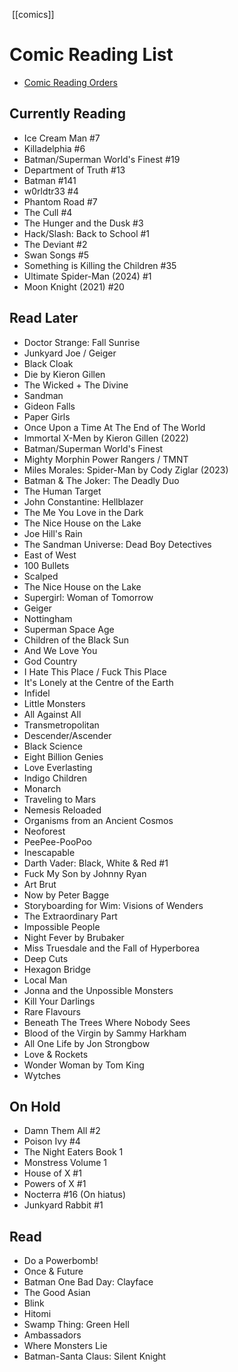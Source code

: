  [[comics]]

# Comic Reading List
- [Comic Reading Orders](https://comicbookreadingorders.com/)
## Currently Reading
- Ice Cream Man #7
- Killadelphia #6
- Batman/Superman World's Finest #19
- Department of Truth #13
- Batman #141
- w0rldtr33 #4
- Phantom Road #7
- The Cull #4
- The Hunger and the Dusk #3
- Hack/Slash: Back to School #1
- The Deviant #2
- Swan Songs #5
- Something is Killing the Children #35
- Ultimate Spider-Man (2024) #1
- Moon Knight (2021) #20

## Read Later
- Doctor Strange: Fall Sunrise
- Junkyard Joe / Geiger
- Black Cloak
- Die by Kieron Gillen
- The Wicked + The Divine
- Sandman
- Gideon Falls
- Paper Girls
- Once Upon a Time At The End of The World
- Immortal X-Men by Kieron Gillen (2022)
- Batman/Superman World's Finest
- Mighty Morphin Power Rangers / TMNT
- Miles Morales: Spider-Man by Cody Ziglar (2023)
- Batman & The Joker: The Deadly Duo
- The Human Target
- John Constantine: Hellblazer
- The Me You Love in the Dark
- The Nice House on the Lake
- Joe Hill's Rain
- The Sandman Universe: Dead Boy Detectives
- East of West
- 100 Bullets
- Scalped
- The Nice House on the Lake
- Supergirl: Woman of Tomorrow
- Geiger
- Nottingham
- Superman Space Age
- Children of the Black Sun
- And We Love You
- God Country
- I Hate This Place / Fuck This Place
- It's Lonely at the Centre of the Earth
- Infidel
- Little Monsters
- All Against All
- Transmetropolitan
- Descender/Ascender
- Black Science
- Eight Billion Genies
- Love Everlasting
- Indigo Children
- Monarch
- Traveling to Mars
- Nemesis Reloaded
- Organisms from an Ancient Cosmos
- Neoforest
- PeePee-PooPoo
- Inescapable
- Darth Vader: Black, White & Red #1
- Fuck My Son by Johnny Ryan
- Art Brut
- Now by Peter Bagge
- Storyboarding for Wim: Visions of Wenders
- The Extraordinary Part
- Impossible People
- Night Fever by Brubaker
- Miss Truesdale and the Fall of Hyperborea
- Deep Cuts
- Hexagon Bridge
- Local Man
- Jonna and the Unpossible Monsters
- Kill Your Darlings
- Rare Flavours
- Beneath The Trees Where Nobody Sees
- Blood of the Virgin by Sammy Harkham
- All One Life by Jon Strongbow
- Love & Rockets
- Wonder Woman by Tom King
- Wytches

## On Hold
- Damn Them All #2
- Poison Ivy #4
- The Night Eaters Book 1
- Monstress Volume 1
- House of X #1
- Powers of X #1
- Nocterra #16 (On hiatus)
- Junkyard Rabbit #1

## Read
- Do a Powerbomb!
- Once & Future
- Batman One Bad Day: Clayface
- The Good Asian
- Blink
- Hitomi
- Swamp Thing: Green Hell
- Ambassadors
- Where Monsters Lie
- Batman-Santa Claus: Silent Knight